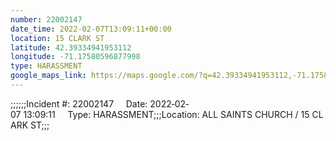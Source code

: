 ```yaml
---
number: 22002147
date_time: 2022-02-07T13:09:11+00:00
location: 15 CLARK ST
latitude: 42.39334941953112
longitude: -71.17580596877998
type: HARASSMENT
google_maps_link: https://maps.google.com/?q=42.39334941953112,-71.17580596877998
---
```


;;;;;;Incident #: 22002147     Date: 2022‐02‐07 13:09:11     Type: HARASSMENT;;;Location: ALL SAINTS CHURCH / 15 CLARK ST;;;
